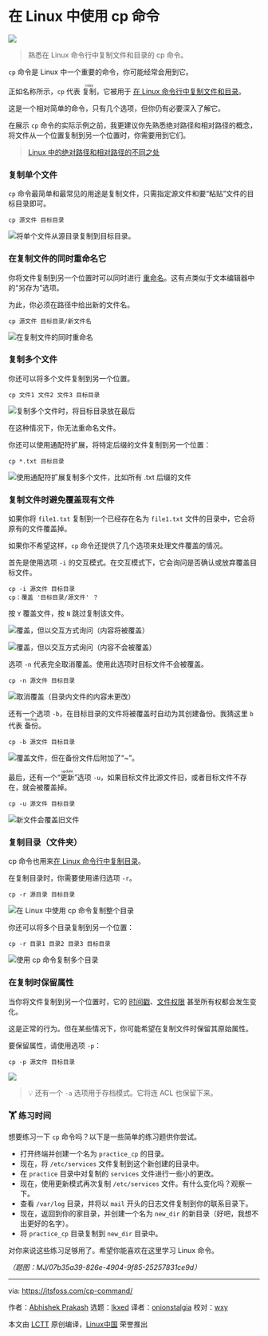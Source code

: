 [#]: subject: "Using cp Command in Linux"
[#]: via: "https://itsfoss.com/cp-command/"
[#]: author: "Abhishek Prakash https://itsfoss.com/author/abhishek/"
[#]: collector: "lkxed"
[#]: translator: "onionstalgia"
[#]: reviewer: "wxy"
[#]: publisher: "wxy"
[#]: url: "https://linux.cn/article-16086-1.html"

在 Linux 中使用 cp 命令
======

![][0]

> 熟悉在 Linux 命令行中复制文件和目录的 cp 命令。

`cp` 命令是 Linux 中一个重要的命令，你可能经常会用到它。

正如名称所示，`cp` 代表 <ruby>复制<rt>copy</rt></ruby>，它被用于 [在 Linux 命令行中复制文件和目录][1]。

这是一个相对简单的命令，只有几个选项，但你仍有必要深入了解它。

在展示 `cp` 命令的实际示例之前，我更建议你先熟悉绝对路径和相对路径的概念，将文件从一个位置复制到另一个位置时，你需要用到它们。

> [Linux 中的绝对路径和相对路径的不同之处][1a]

### 复制单个文件

`cp` 命令最简单和最常见的用途是复制文件，只需指定源文件和要“粘贴”文件的目标目录即可。

```
cp 源文件 目标目录
```

![将单个文件从源目录复制到目标目录。][2]

### 在复制文件的同时重命名它

你将文件复制到另一个位置时可以同时进行 [重命名][3]。这有点类似于文本编辑器中的“另存为”选项。

为此，你必须在路径中给出新的文件名。

```
cp 源文件 目标目录/新文件名
```

![在复制文件的同时重命名][4]

### 复制多个文件

你还可以将多个文件复制到另一个位置。

```
cp 文件1 文件2 文件3 目标目录
```

![复制多个文件时，将目标目录放在最后][5]

在这种情况下，你无法重命名文件。

你还可以使用通配符扩展，将特定后缀的文件复制到另一个位置：

```
cp *.txt 目标目录
```

![使用通配符扩展复制多个文件，比如所有 .txt 后缀的文件][6]

### 复制文件时避免覆盖现有文件

如果你将 `file1.txt` 复制到一个已经存在名为 `file1.txt` 文件的目录中，它会将原有的文件覆盖掉。

如果你不希望这样，`cp` 命令还提供了几个选项来处理文件覆盖的情况。

首先是使用选项 `-i` 的交互模式。在交互模式下，它会询问是否确认或放弃覆盖目标文件。

```
cp -i 源文件 目标目录
cp：覆盖 '目标目录/源文件' ？
```

按 `Y` 覆盖文件，按 `N` 跳过复制该文件。

![覆盖，但以交互方式询问（内容将被覆盖）][7]

![覆盖，但以交互方式询问（内容不会被覆盖）][8]

选项 `-n` 代表完全取消覆盖。使用此选项时目标文件不会被覆盖。

```
cp -n 源文件 目标目录
```

![取消覆盖（目录内文件的内容未更改）][9]

还有一个选项 `-b`，在目标目录的文件将被覆盖时自动为其创建备份。我猜这里 `b` 代表 <ruby>备份<rt>backup</rt></ruby>。

```
cp -b 源文件 目标目录
```

![覆盖文件，但在备份文件后附加了“~”。][10]

最后，还有一个“<ruby>更新<rt>update</rt></ruby>”选项 `-u`，如果目标文件比源文件旧，或者目标文件不存在，就会被覆盖掉。

```
cp -u 源文件 目标目录
```

![新文件会覆盖旧文件][11]

### 复制目录（文件夹）

cp 命令也用来[在 Linux 命令行中复制目录][12]。

在复制目录时，你需要使用递归选项 `-r`。

```
cp -r 源目录 目标目录
```

![在 Linux 中使用 cp 命令复制整个目录][13]

你还可以将多个目录复制到另一个位置：

```
cp -r 目录1 目录2 目录3 目标目录
```

![使用 cp 命令复制多个目录][14]

### 在复制时保留属性

当你将文件复制到另一个位置时，它的 [时间戳][15]、[文件权限][16] 甚至所有权都会发生变化。

这是正常的行为。但在某些情况下，你可能希望在复制文件时保留其原始属性。

要保留属性，请使用选项 `-p`：

```
cp -p 源文件 目标目录
```

![][17]

> 💡 还有一个 `-a` 选项用于存档模式。它将连 ACL 也保留下来。

### 🏋️ 练习时间

想要练习一下 `cp` 命令吗？以下是一些简单的练习题供你尝试。

- 打开终端并创建一个名为 `practice_cp` 的目录。
- 现在，将 `/etc/services` 文件复制到这个新创建的目录中。
- 在 `practice` 目录中对复制的 `services` 文件进行一些小的更改。
- 现在，使用更新模式再次复制 `/etc/services` 文件。有什么变化吗？观察一下。
- 查看 `/var/log` 目录，并将以 `mail` 开头的日志文件复制到你的联系目录下。
- 现在，返回到你的家目录，并创建一个名为 `new_dir` 的新目录（好吧，我想不出更好的名字）。
- 将 `practice_cp` 目录复制到 `new_dir` 目录中。

对你来说这些练习足够用了。希望你能喜欢在这里学习 Linux 命令。

*（题图：MJ/07b35a39-826e-4904-9f85-25257831ce9d）*

--------------------------------------------------------------------------------

via: https://itsfoss.com/cp-command/

作者：[Abhishek Prakash][a]
选题：[lkxed][b]
译者：[onionstalgia](https://github.com/onionstalgia)
校对：[wxy](https://github.com/wxy)

本文由 [LCTT](https://github.com/LCTT/TranslateProject) 原创编译，[Linux中国](https://linux.cn/) 荣誉推出

[a]: https://itsfoss.com/author/abhishek/
[b]: https://github.com/lkxed/
[1]: https://itsfoss.com/copy-files-directory-linux/
[1a]: https://linuxhandbook.com/absolute-vs-relative-path/
[2]: https://itsfoss.com/content/images/2023/07/cp_2.png
[3]: https://learnubuntu.com:443/rename-files/
[4]: https://itsfoss.com/content/images/2023/07/cp_rename.png
[5]: https://itsfoss.com/content/images/2023/07/cp_multiple_files-1.png
[6]: https://itsfoss.com/content/images/2023/07/cp_multiple_files-wildcard_expansion-.png
[7]: https://itsfoss.com/content/images/2023/07/cp_overwrite--i-.png
[8]: https://itsfoss.com/content/images/2023/07/cp_overwrite--i-_unchanged.png
[9]: https://itsfoss.com/content/images/2023/07/cp_overwrite_-n.png
[10]: https://itsfoss.com/content/images/2023/07/cp_overwrite_-b-1.png
[11]: https://itsfoss.com/content/images/2023/07/cp_overwrite--u--1.png
[12]: https://linuxhandbook.com:443/copy-directory-linux/
[13]: https://itsfoss.com/content/images/2023/07/cp_directories_1-1.png
[14]: https://itsfoss.com/content/images/2023/07/cp_directories_2-1.png
[15]: https://linuxhandbook.com:443/file-timestamps/
[16]: https://linuxhandbook.com:443/linux-file-permissions/
[17]: https://itsfoss.com/content/images/2023/07/cp_preserve_attributes.png
[0]: https://img.linux.net.cn/data/attachment/album/202308/12/135152eqsy2yiczqiicqvt.jpg